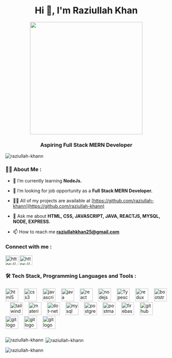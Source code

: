 <div align="center">
<!--   <img height="150" src="https://camo.githubusercontent.com/62da68eb62b1e5f175f7d1f0191dd89a653d7908feb22d37d4a0ab07365d6791/68747470733a2f2f6d656469612e67697068792e636f6d2f6d656469612f4d3967624264396e6244724f5475314d71782f67697068792e676966"/> -->
</div>
<div align="center">
<h1 align="center">Hi 👋, I'm Raziullah Khan</h1>
  <img src="./xyz.gif" height="350" width="350">
</div>
<h3 align="center">Aspiring Full Stack MERN Developer</h3>

<p align="left"><img src="https://komarev.com/ghpvc/?username=raziullah-khann&label=Profile%20views&color=0e75b6&style=flat" alt="raziullah-khann"/> </p>

###
###

<h3 align="left">👩‍💻  About Me :</h3>

- 🌱 I’m currently learning **NodeJs.**

- 🤝 I’m looking for job opportunity as a **Full Stack MERN Developer.**

- 👨‍💻 All of my projects are available at [https://github.com/raziullah-khann](https://github.com/raziullah-khann)

- 💬 Ask me about **HTML, CSS, JAVASCRIPT, JAVA, REACTJS, MYSQL, NODE, EXPRESS.**

- 📫 How to reach me **raziullahkhan25@gmail.com**

<h3 align="left">Connect with me :</h3>
<p align="left">
<!-- <a href="https://twitter.com/lavkushwaha_" target="blank"><img align="center" src="https://raw.githubusercontent.com/rahuldkjain/github-profile-readme-generator/master/src/images/icons/Social/twitter.svg" alt="lavkushwaha_" height="30" width="40" /></a> -->
<a href="https://www.linkedin.com/in/raziullahkhan25/" target="blank"><img align="center" src="https://raw.githubusercontent.com/rahuldkjain/github-profile-readme-generator/master/src/images/icons/Social/linked-in-alt.svg" alt="https://www.linkedin.com/in/raziullak-khann/" height="30" width="40" /></a>
<a href="https://www.instagram.com/raziullah3/" target="blank"><img align="center" src="https://raw.githubusercontent.com/rahuldkjain/github-profile-readme-generator/master/src/images/icons/Social/instagram.svg" alt="https://www.instagram.com/raziullah3/" height="30" width="40" /></a>
</p>

###

<h3 align="left">🛠 Tech Stack, Programming Languages and Tools :</h3>

###

<div align="left">
  <img src="https://skillicons.dev/icons?i=html" height="40" alt="html5 logo"  />
  <img width="10" />
  <img src="https://skillicons.dev/icons?i=css" height="40" alt="css3 logo"  />
  <img width="10" />
  <img src="https://skillicons.dev/icons?i=js" height="40" alt="javascript logo"  />
  <img width="10" />
  <img src="https://cdn.jsdelivr.net/gh/devicons/devicon/icons/java/java-original.svg" height="40" alt="java logo"  />
  <img width="10" />
  <img src="https://cdn.jsdelivr.net/gh/devicons/devicon/icons/react/react-original.svg" height="40" alt="react logo"  />
  <img width="10" />
  <img src="https://cdn.jsdelivr.net/gh/devicons/devicon/icons/nodejs/nodejs-original.svg" height="40" alt="nodejs logo"  />
  <img width="10" />
  <img src="https://upload.wikimedia.org/wikipedia/commons/thumb/4/4c/Typescript_logo_2020.svg/1200px-Typescript_logo_2020.svg.png" height="40" alt="Typescript logo"  />
  <img width="10" />
  <img src="https://cdn.jsdelivr.net/gh/devicons/devicon/icons/redux/redux-original.svg" height="40" alt="redux logo"  />
  <img width="10" />
  <img src="https://cdn.jsdelivr.net/gh/devicons/devicon/icons/bootstrap/bootstrap-original.svg" height="40" alt="bootstrap logo"  />
  <img width="10" />
  <img src="https://cdn.simpleicons.org/tailwindcss/06B6D4" height="40" alt="tailwindcss logo"  />
  <img width="10" />
  <img src="https://cdn.jsdelivr.net/gh/devicons/devicon/icons/materialui/materialui-original.svg" height="40" alt="materialui logo"  />
  <img width="10" />
  <img src="https://cdn.jsdelivr.net/gh/devicons/devicon/icons/dot-net/dot-net-original.svg" height="40" alt="dot-net logo"  />
  <img width="10" />
<!--   <img src="https://cdn.simpleicons.org/microsoftsqlserver/CC2927" height="40" alt="microsoftsqlserver logo"  /> -->
<!--   <img width="10" /> -->
  <img src="https://wallpapers.com/images/hd/microsoft-s-q-l-server-logo-3yoe1mht8zxy6s3a-2.jpg" height="40" alt="mysql logo"  />
  <img width="10" />
  <img src="https://cdn.jsdelivr.net/gh/devicons/devicon/icons/postgresql/postgresql-original.svg" height="40" alt="postgresql logo"  />
  <img width="10" />
  <img src="https://skillicons.dev/icons?i=postman" height="40" alt="postman logo"  />
  <img width="10" />
  <img src="https://skillicons.dev/icons?i=firebase" height="40" alt="firebase logo"  />
  <img width="10" />
  <img src="https://skillicons.dev/icons?i=github" height="40" alt="github logo"  />
  <img width="10" />
  <img src="https://cdn.jsdelivr.net/gh/devicons/devicon/icons/git/git-original.svg" height="40" alt="git logo"  />
  <img width="10" />
  <img src="https://t3.ftcdn.net/jpg/01/89/14/02/360_F_189140286_D2LpVUO8Uhac5kvToTTmcBzUOqgJUV3X.jpg" height="40" alt="git logo"  />
  <img width="10" />
  <img src="https://www.gravitee.io/hubfs/graphql.png" height="40" alt="git logo"  />
  <img width="10" />
</div>

###



<p><img align="left" src="https://github-readme-stats.vercel.app/api/top-langs?username=raziullah-khann&show_icons=true&locale=en&layout=compact" alt="raziullah-khann" /></p>

<p>&nbsp;<img align="center" src="https://github-readme-stats.vercel.app/api?username=raziullah-khann&show_icons=true&locale=en" alt="raziullah-khann" /></p>

<p><img align="center" src="https://github-readme-streak-stats.herokuapp.com/?user=raziullah-khann&" alt="raziullah-khann" /></p>

